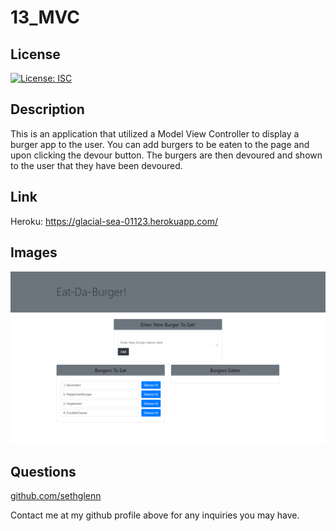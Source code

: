 # 13_MVC

## License
   
  [![License: ISC](https://img.shields.io/badge/License-ISC-blue.svg)](https://opensource.org/licenses/ISC)

  ## Description

This is an application that utilized a Model View Controller to display a burger app to the user. You can add burgers to be eaten to the page and upon clicking the devour button. The burgers are then devoured and shown to the user that they have been devoured.

  ## Link

  Heroku: https://glacial-sea-01123.herokuapp.com/

  ## Images
![Screenshot01](./views/screenshot01.png)


 ## Questions

 [github.com/sethglenn](https://github.com/sethglenn)

 Contact me at my github profile above for any inquiries you may have.